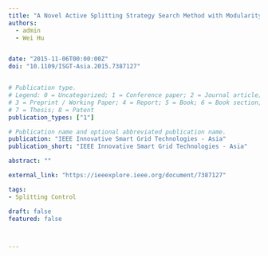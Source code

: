 ```yaml
---
title: "A Novel Active Splitting Strategy Search Method with Modularity-based Network Partition"
authors:
  - admin
  - Wei Hu


date: "2015-11-06T00:00:00Z"
doi: "10.1109/ISGT-Asia.2015.7387127"


# Publication type.
# Legend: 0 = Uncategorized; 1 = Conference paper; 2 = Journal article;
# 3 = Preprint / Working Paper; 4 = Report; 5 = Book; 6 = Book section;
# 7 = Thesis; 8 = Patent
publication_types: ["1"]

# Publication name and optional abbreviated publication name.
publication: "IEEE Innovative Smart Grid Technologies - Asia"
publication_short: "IEEE Innovative Smart Grid Technologies - Asia"

abstract: ""

external_link: "https://ieeexplore.ieee.org/document/7387127"

tags:
- Splitting Control

draft: false
featured: false



---
```



